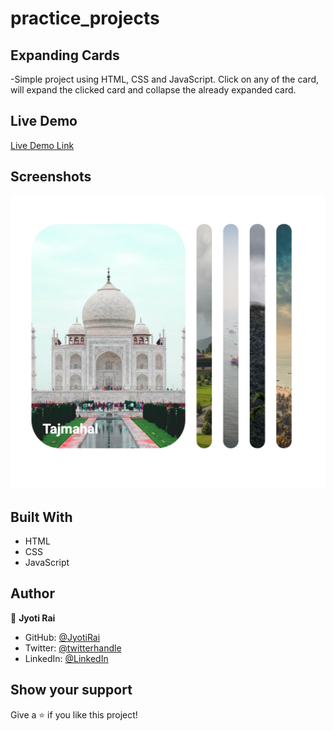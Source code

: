 # practice_projects

## Expanding Cards

-Simple project using HTML, CSS and JavaScript. Click on any of the card, will expand the clicked card and collapse the already expanded card.

## Live Demo

[Live Demo Link](https://jolly-kepler-97cf58.netlify.app/)

## Screenshots
![screenshot](./assets/screenshot.png)

## Built With

- HTML
- CSS
- JavaScript

## Author

👤 **Jyoti Rai**

- GitHub: [@JyotiRai](https://github.com/jrai0792)
- Twitter: [@twitterhandle](https://twitter.com/jyotirai0792)
- LinkedIn: [@LinkedIn](https://linkedin.com/in/rai-jyoti)

## Show your support

Give a ⭐️ if you like this project!

